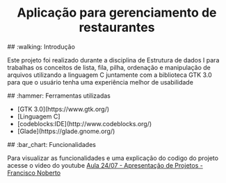 <h1 align = "center">Aplicação para gerenciamento de restaurantes</h1>
## :walking: Introdução
<p>Este projeto foi realizado durante a disciplina de Estrutura de dados I para trabalhas os conceitos de lista, fila, pilha, ordenação e manipulação de arquivos utilizando a linguagem C juntamente com a biblioteca GTK 3.0 para que o usuário tenha uma experiência melhor de usabilidade</p>
## :hammer: Ferramentas utilizadas
<ul>
<li>[GTK 3.0](https://www.gtk.org/)</li>
<li>[Linguagem C]</li>
<li>[codeblocks:IDE](http://www.codeblocks.org/)</li>
<li>[Glade](https://glade.gnome.org/)</li>
</ul>
## :bar_chart: Funcionalidades
<p>Para visualizar as funcionalidades e uma explicação do codigo do projeto acesse o video do youtube <a href='https://www.youtube.com/watch?v=22Oknxy44yQ&feature=youtu.be'>Aula 24/07 - Apresentação de Projetos - Francisco Noberto<a/><p/>

